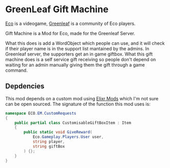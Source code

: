 GreenLeaf Gift Machine
===

[Eco](https://play.eco) is a videogame, 
[Greenleaf](https://greenleafserver.com/) is a community of Eco 
players.  

Gift Machine is a Mod for Eco, made for the Greenleaf Server.  

What this does is add a WordObject which people can use, and it will 
check if their player name is in the support list mantained by the 
admins. In Greenleaf server, the supporters get an in game giftbox. 
What this gift machine does is a self service gift receiving so people 
don't depend on waiting for an admin manually giving them the gift 
through a game command.  

## Depdencies

This mod depends on a custom mod using 
[Elixr Mods](https://github.com/TheKye/elixr-mods) which I'm not sure 
can be open sourced. The signature of the function this mod uses is:  

```cs
namespace ECO.EM.CustomRequests
{
    public partial class CustomisableGiftBoxItem : Item
    {
        public static void GiveReward(
            Eco.Gameplay.Players.User user,
            string player,
            string giftBox
        ) {};
    }
}
```
